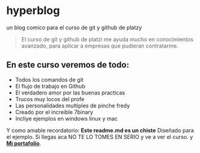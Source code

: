 # hyperblog
un blog comico para el curso de git y github de platzy

> El curso de git y github de platzi me ayuda mucho en conocimientos avanzado, para aplicar a empresas que pudieran contratarme.

## En este curso veremos de todo: 
* Todos los comandos de git
* El flujo de trabajo en Github
* El verdadero amor por las buenas practicas
* Trucos muy locos del profe
* Las personalidades multiples de pinche fredy
* Creado por el increible 7binary
* Incliye ejemplos en windows linux y mac

Y como amable recordatorio:
**Este readme.md es un chiste** Diseñado para el ejemplo. Si llegas aca NO TE LO TOMES EN SERIO y ve a ver el curso. y [**Mi portafolio**](https://marcelo.team7binary.com).
